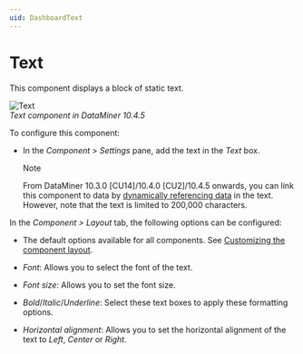 ```yaml
---
uid: DashboardText
---
```


# Text

This component displays a block of static text.

![Text](~/user-guide/images/Text_Component.png)<br>*Text component in DataMiner 10.4.5*

To configure this component:

- In the *Component* > *Settings* pane, add the text in the *Text* box.

  > [!NOTE]
  > From DataMiner 10.3.0 [CU14]/10.4.0 [CU2]/10.4.5 onwards<!--RN 38993-->, you can link this component to data by [dynamically referencing data](xref:Dynamically_Referencing_Data_in_Text) in the text. However, note that the text is limited to 200,000 characters.

In the *Component \> Layout* tab, the following options can be configured:

- The default options available for all components. See [Customizing the component layout](xref:Customize_Component_Layout).

- *Font*: Allows you to select the font of the text.

- *Font size*: Allows you to set the font size.

- *Bold*/*Italic*/*Underline*: Select these text boxes to apply these formatting options.

- *Horizontal alignment*: Allows you to set the horizontal alignment of the text to *Left*, *Center* or *Right*.

